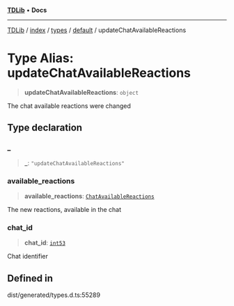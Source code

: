 [**TDLib**](../../../../../../README.md) • **Docs**

***

[TDLib](../../../../../../modules.md) / [index](../../../../../README.md) / [types](../../../README.md) / [default](../README.md) / updateChatAvailableReactions

# Type Alias: updateChatAvailableReactions

> **updateChatAvailableReactions**: `object`

The chat available reactions were changed

## Type declaration

### \_

> **\_**: `"updateChatAvailableReactions"`

### available\_reactions

> **available\_reactions**: [`ChatAvailableReactions`](ChatAvailableReactions.md)

The new reactions, available in the chat

### chat\_id

> **chat\_id**: [`int53`](int53.md)

Chat identifier

## Defined in

dist/generated/types.d.ts:55289
